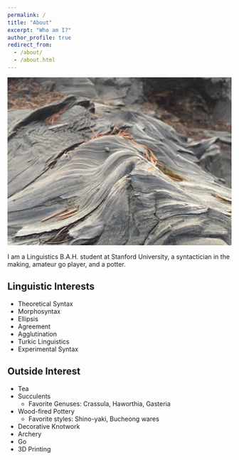 ```yaml
---
permalink: /
title: "About"
excerpt: "Who am I?"
author_profile: true
redirect_from: 
  - /about/
  - /about.html
---
```


<img src="/images/redwood.JPG" alt="burnt redwood trunk" width="750"/>

I am a Linguistics B.A.H. student at Stanford University, a syntactician in the making, amateur go player, and a potter.

## Linguistic Interests 
* Theoretical Syntax
* Morphosyntax
* Ellipsis
* Agreement
* Agglutination
* Turkic Linguistics
* Experimental Syntax

## Outside Interest
* Tea
* Succulents
	* Favorite Genuses: Crassula, Haworthia, Gasteria
* Wood-fired Pottery
	* Favorite styles: Shino-yaki, Bucheong wares
* Decorative Knotwork
* Archery
* Go
* 3D Printing